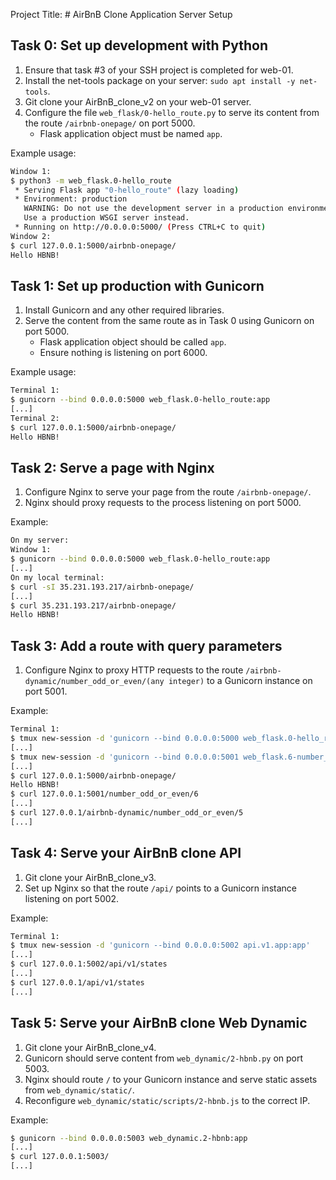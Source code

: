 Project Title: # AirBnB Clone Application Server Setup

## Task 0: Set up development with Python

1. Ensure that task #3 of your SSH project is completed for web-01.
2. Install the net-tools package on your server: `sudo apt install -y net-tools`.
3. Git clone your AirBnB_clone_v2 on your web-01 server.
4. Configure the file `web_flask/0-hello_route.py` to serve its content from the route `/airbnb-onepage/` on port 5000.
   - Flask application object must be named `app`.

Example usage:
```bash
Window 1:
$ python3 -m web_flask.0-hello_route
 * Serving Flask app "0-hello_route" (lazy loading)
 * Environment: production
   WARNING: Do not use the development server in a production environment.
   Use a production WSGI server instead.
 * Running on http://0.0.0.0:5000/ (Press CTRL+C to quit)
Window 2:
$ curl 127.0.0.1:5000/airbnb-onepage/
Hello HBNB!
```

## Task 1: Set up production with Gunicorn

1. Install Gunicorn and any other required libraries.
2. Serve the content from the same route as in Task 0 using Gunicorn on port 5000.
   - Flask application object should be called `app`.
   - Ensure nothing is listening on port 6000.

Example usage:
```bash
Terminal 1:
$ gunicorn --bind 0.0.0.0:5000 web_flask.0-hello_route:app
[...]
Terminal 2:
$ curl 127.0.0.1:5000/airbnb-onepage/
Hello HBNB!
```

## Task 2: Serve a page with Nginx

1. Configure Nginx to serve your page from the route `/airbnb-onepage/`.
2. Nginx should proxy requests to the process listening on port 5000.

Example:
```bash
On my server:
Window 1:
$ gunicorn --bind 0.0.0.0:5000 web_flask.0-hello_route:app
[...]
On my local terminal:
$ curl -sI 35.231.193.217/airbnb-onepage/
[...]
$ curl 35.231.193.217/airbnb-onepage/
Hello HBNB!
```

## Task 3: Add a route with query parameters

1. Configure Nginx to proxy HTTP requests to the route `/airbnb-dynamic/number_odd_or_even/(any integer)` to a Gunicorn instance on port 5001.

Example:
```bash
Terminal 1:
$ tmux new-session -d 'gunicorn --bind 0.0.0.0:5000 web_flask.0-hello_route:app'
[...]
$ tmux new-session -d 'gunicorn --bind 0.0.0.0:5001 web_flask.6-number_odd_or_even:app'
[...]
$ curl 127.0.0.1:5000/airbnb-onepage/
Hello HBNB!
$ curl 127.0.0.1:5001/number_odd_or_even/6
[...]
$ curl 127.0.0.1/airbnb-dynamic/number_odd_or_even/5
[...]
```

## Task 4: Serve your AirBnB clone API

1. Git clone your AirBnB_clone_v3.
2. Set up Nginx so that the route `/api/` points to a Gunicorn instance listening on port 5002.

Example:
```bash
Terminal 1:
$ tmux new-session -d 'gunicorn --bind 0.0.0.0:5002 api.v1.app:app'
[...]
$ curl 127.0.0.1:5002/api/v1/states
[...]
$ curl 127.0.0.1/api/v1/states
[...]
```

## Task 5: Serve your AirBnB clone Web Dynamic

1. Git clone your AirBnB_clone_v4.
2. Gunicorn should serve content from `web_dynamic/2-hbnb.py` on port 5003.
3. Nginx should route `/` to your Gunicorn instance and serve static assets from `web_dynamic/static/`.
4. Reconfigure `web_dynamic/static/scripts/2-hbnb.js` to the correct IP.

Example:
```bash
$ gunicorn --bind 0.0.0.0:5003 web_dynamic.2-hbnb:app
[...]
$ curl 127.0.0.1:5003/
[...]
```

